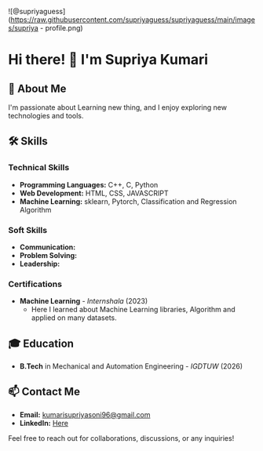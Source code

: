 <!-- Add your banner image or logo here -->
![@supriyaguess](https://raw.githubusercontent.com/supriyaguess/supriyaguess/main/images/supriya - profile.png)


# Hi there! 👋 I'm Supriya Kumari

## 🚀 About Me
I'm passionate about Learning new thing, and I enjoy exploring new technologies and tools.

## 🛠️ Skills
### Technical Skills
- **Programming Languages:** C++, C, Python
- **Web Development:** HTML, CSS, JAVASCRIPT
- **Machine Learning:** sklearn, Pytorch, Classification and Regression Algorithm

### Soft Skills
- **Communication:**
- **Problem Solving:**
- **Leadership:** 


### Certifications
- **Machine Learning** - *Internshala* (2023)
  - Here I learned about Machine Learning libraries, Algorithm and applied on many datasets.

## 🎓 Education
- **B.Tech** in Mechanical and Automation Engineering - *IGDTUW* (2026)



## 📫 Contact Me
- **Email:** kumarisupriyasoni96@gmail.com
- **LinkedIn:** [Here](https://www.linkedin.com/in/supriya-kumari-5a3018257)


Feel free to reach out for collaborations, discussions, or any inquiries!
